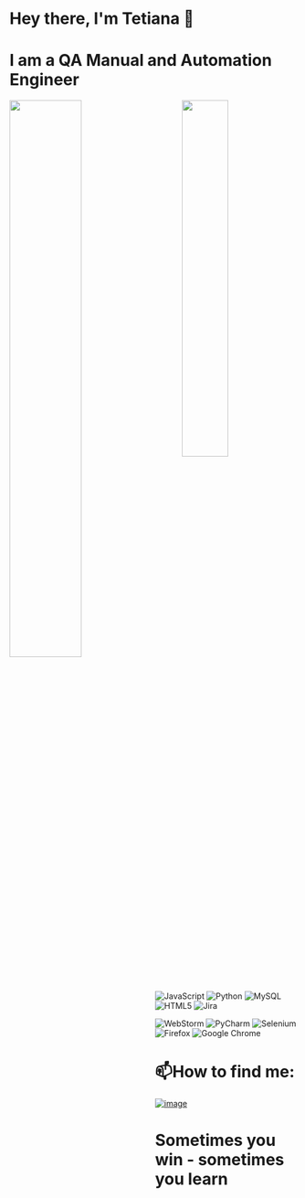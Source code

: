 # Hey there, I'm Tetiana :wave:

# I am a QA Manual and Automation Engineer 

<img align="left" width="50%" src="https://user-images.githubusercontent.com/111086848/187573699-f780cb15-710d-45a5-bfac-d7a5334d3726.gif" />
<img align="right" width="40%" src="https://user-images.githubusercontent.com/111086848/187575211-7d416320-5d8f-4f43-805d-f01c8588c7dc.jpg" />

![JavaScript](https://img.shields.io/badge/javascript-%23323330.svg?style=for-the-badge&logo=javascript&logoColor=%23F7DF1E)
![Python](https://img.shields.io/badge/python-3670A0?style=for-the-badge&logo=python&logoColor=ffdd54)
![MySQL](https://img.shields.io/badge/mysql-%2300f.svg?style=for-the-badge&logo=mysql&logoColor=white)
![HTML5](https://img.shields.io/badge/html5-%23E34F26.svg?style=for-the-badge&logo=html5&logoColor=white)
![Jira](https://img.shields.io/badge/jira-%230A0FFF.svg?style=for-the-badge&logo=jira&logoColor=white)

![WebStorm](https://img.shields.io/badge/webstorm-143?style=for-the-badge&logo=webstorm&logoColor=white&color=black)
![PyCharm](https://img.shields.io/badge/pycharm-143?style=for-the-badge&logo=pycharm&logoColor=black&color=black&labelColor=green)
![Selenium](https://img.shields.io/badge/-selenium-%43B02A?style=for-the-badge&logo=selenium&logoColor=white)
![Firefox](https://img.shields.io/badge/Firefox-FF7139?style=for-the-badge&logo=Firefox-Browser&logoColor=white)
![Google Chrome](https://img.shields.io/badge/Google%20Chrome-4285F4?style=for-the-badge&logo=GoogleChrome&logoColor=white)


# 📫How to find me:

[![image](https://user-images.githubusercontent.com/111086848/187808212-a7c1cee3-427a-409e-83f9-f60ae83704dc.png)](https://www.linkedin.com/feed/)

# Sometimes you win - sometimes you learn
